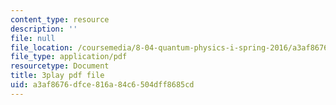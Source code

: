 ```yaml
---
content_type: resource
description: ''
file: null
file_location: /coursemedia/8-04-quantum-physics-i-spring-2016/a3af8676dfce816a84c6504dff8685cd_c5yzy1S3gPg.pdf
file_type: application/pdf
resourcetype: Document
title: 3play pdf file
uid: a3af8676-dfce-816a-84c6-504dff8685cd
---
```

